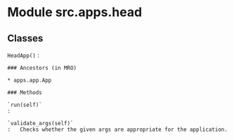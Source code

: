 Module src.apps.head
====================

Classes
-------

`HeadApp()`
:   

    ### Ancestors (in MRO)

    * apps.app.App

    ### Methods

    `run(self)`
    :

    `validate_args(self)`
    :   Checks whether the given args are appropriate for the application.